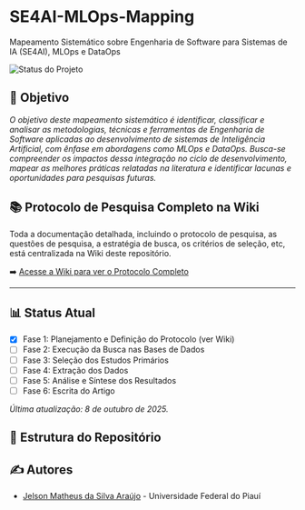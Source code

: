 # SE4AI-MLOps-Mapping
Mapeamento Sistemático sobre Engenharia de Software para Sistemas de IA (SE4AI), MLOps e DataOps

![Status do Projeto](https://img.shields.io/badge/Status-Em_Andamento-blue.svg)

## 🎯 Objetivo

_O objetivo deste mapeamento sistemático é identificar, classificar e analisar as metodologias, técnicas e ferramentas de Engenharia de Software aplicadas ao desenvolvimento de sistemas de Inteligência Artificial, com ênfase em abordagens como MLOps e DataOps. Busca-se compreender os impactos dessa integração no ciclo de desenvolvimento, mapear as melhores práticas relatadas na literatura e identificar lacunas e oportunidades para pesquisas futuras._


## 📚 **Protocolo de Pesquisa Completo na Wiki**

Toda a documentação detalhada, incluindo o protocolo de pesquisa, as questões de pesquisa, a estratégia de busca, os critérios de seleção, etc, está centralizada na Wiki deste repositório.

➡️ [Acesse a Wiki para ver o Protocolo Completo](https://github.com/JelsonMatheus/SE4AI-MLOps-Mapping/wiki)

---

## 📊 Status Atual

- [x] Fase 1: Planejamento e Definição do Protocolo (ver Wiki)
- [ ] Fase 2: Execução da Busca nas Bases de Dados
- [ ] Fase 3: Seleção dos Estudos Primários
- [ ] Fase 4: Extração dos Dados
- [ ] Fase 5: Análise e Síntese dos Resultados
- [ ] Fase 6: Escrita do Artigo

*Última atualização: 8 de outubro de 2025.*

## 📂 Estrutura do Repositório


## ✍️ Autores

* [Jelson Matheus da Silva Araújo](https://github.com/JelsonMatheus) - Universidade Federal do Piauí


